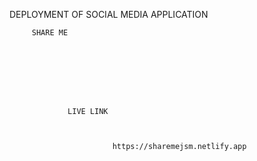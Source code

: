 DEPLOYMENT OF SOCIAL MEDIA APPLICATION 


         SHARE ME
        
        
        
        
        
        
        
        
                 LIVE LINK



                           https://sharemejsm.netlify.app
